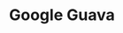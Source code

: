 ---
codehost: https://github.com/google/guava
logohandle: google_guava
sort: guava
title: Google Guava
website: https://github.com/google/guava
wikipedia: https://en.wikipedia.org/wiki/Google_Guava
---